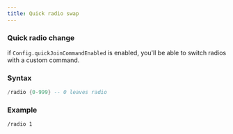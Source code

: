 ```yaml
---
title: Quick radio swap
---
```


### Quick radio change
if `Config.quickJoinCommandEnabled` is enabled, you'll be able to switch radios with a custom command.

### Syntax
```lua
/radio {0-999} -- 0 leaves radio
```

### Example
```
/radio 1
```
